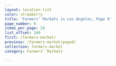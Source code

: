 ```yaml
---
layout: location-list
color: strawberry
title: 'Farmers’ Markets in Los Angeles, Page 9'
page_number: 9
items_per_page: 20
list_offset: 160
first: /farmers-market/
previous: /farmers-market/page8/
collection: farmers-market
category: Farmers’ Markets

---
```

